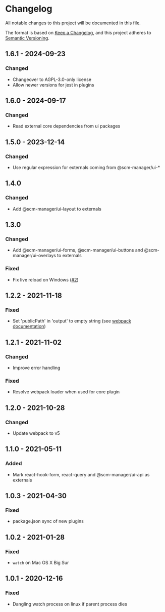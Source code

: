 # Changelog
All notable changes to this project will be documented in this file.

The format is based on [Keep a Changelog](https://keepachangelog.com/en/1.0.0/),
and this project adheres to [Semantic Versioning](https://semver.org/spec/v2.0.0.html).

## 1.6.1 - 2024-09-23
### Changed
- Changeover to AGPL-3.0-only license
- Allow newer versions for jest in plugins

## 1.6.0 - 2024-09-17
### Changed
- Read external core dependencies from ui packages

## 1.5.0 - 2023-12-14
### Changed
- Use regular expression for externals coming from @scm-manager/ui-*

## 1.4.0
### Changed
- Add @scm-manager/ui-layout to externals

## 1.3.0
### Changed
- Add @scm-manager/ui-forms, @scm-manager/ui-buttons and @scm-manager/ui-overlays to externals

### Fixed
- Fix live reload on Windows ([#2](https://github.com/scm-manager/plugin-scripts/pull/2))

## 1.2.2 - 2021-11-18
### Fixed
- Set 'publicPath' in 'output' to empty string (see [webpack documentation](https://webpack.js.org/configuration/output/#outputpublicpath))

## 1.2.1 - 2021-11-02
### Changed
* Improve error handling

### Fixed
* Resolve webpack loader when used for core plugin

## 1.2.0 - 2021-10-28
### Changed
* Update webpack to v5

## 1.1.0 - 2021-05-11
### Added
* Mark react-hook-form, react-query and @scm-manager/ui-api as externals

## 1.0.3 - 2021-04-30

### Fixed
* package.json sync of new plugins

## 1.0.2 - 2021-01-28

### Fixed
* `watch` on Mac OS X Big Sur

## 1.0.1 - 2020-12-16

### Fixed
* Dangling watch process on linux if parent process dies
